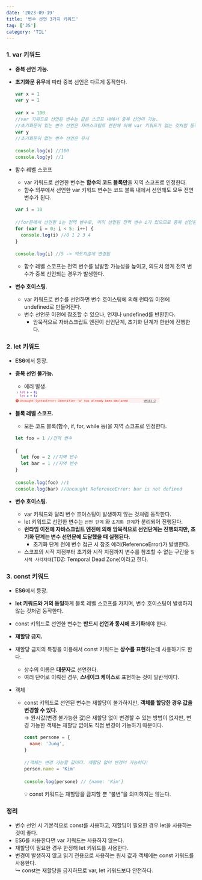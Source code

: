 ```yaml
---
date: '2023-09-19'
title: '변수 선언 3가지 키워드'
tag: ['JS']
category: 'TIL'
---
```


### 1. var 키워드

- <span class='highlight'>**중복 선언 가능.**</span>
- **초기화문 유무**에 따라 중복 선언은 다르게 동작한다.

  ```javaScript
  var x = 1
  var y = 1

  var x = 100
  //var 키워드로 선언된 변수는 같은 스코프 내에서 중복 선언이 가능.
  //초기화문이 있는 변수 선언은 자바스크립트 엔진에 의해 var 키워드가 없는 것처럼 동작!
  var y
  //초기화문이 없는 변수 선언은 무시

  console.log(x) //100
  console.log(y) //1
  ```

- 함수 레벨 스코프

  - var 키워드로 선언한 변수는 <span class='highlight'>**함수의 코드 블록만**을 지역 스코프로 인정한다.</span>
  - 함수 외부에서 선언한 var 키워드 변수는 코드 블록 내에서 선언해도 모두 전연 변수가 된다.

  ```javaScript
  var i = 10

  //for문에서 선언한 i는 전역 변수로, 이미 선언된 전역 변수 i가 있으므로 중복 선언된다.
  for (var i = 0; i < 5; i++) {
    console.log(i) //0 1 2 3 4
  }

  console.log(i) //5 -> 의도치않게 변경됨
  ```

  - 함수 레벨 스코프는 전역 변수를 남발할 가능성을 높이고, 의도치 않게 전역 변수가 중복 선언되는 경우가 발생한다.

- **변수 호이스팅.**
  - var 키워드로 변수를 선언하면 변수 호이스팅에 의해 런타임 이전에 undefined로 만들어진다.
  - 변수 선언문 이전에 참조할 수 있으나, 언제나 undefined를 반환한다.
    - <span class='highlight'>암묵적으로 자바스크립트 엔진이 선언단계, 초기화 단계가 한번에 진행한다.</span>

### 2. let 키워드

- **ES6**에서 등장.
- **중복 선언 불가능.**
  - 에러 발생.
  <div style="width: 80%;"><img src="./Images/SyntaxErrorLet.png"/></div>
- **블록 레벨 스코프.**

  - <span class='highlight'>모든 코드 블록(함수, if, for, while 등)을 지역 스코프로 인정한다.</span>

  ```javaScript
  let foo = 1 //전역 변수

  {
    let foo = 2 //지역 변수
    let bar = 1 //지역 변수
  }

  console.log(foo) //1
  console.log(bar) //Uncaught ReferenceError: bar is not defined
  ```

- **변수 호이스팅.**
  - var 키워드와 달리 변수 호이스팅이 발생하지 않는 것처럼 동작한다.
  - let 키워드로 선언한 변수는 `선언 단계` 와 `초기화 단계`가 분리되어 진행된다.
  - <span class='highlight' style='font-weight: 700'>런타임 이전에 자바스크립트 엔진에 의해 암묵적으로 선언단계는 진행되지만, 초기화 단계는 변수 선언문에 도달했을 때 실행된다.</span>
    - 초기화 단계 전에 변수 접근 시 참조 에러(ReferenceError)가 발생한다.
  - 스코프의 시작 지점부터 초기화 시작 지점까지 변수를 참조할 수 없는 구간을 `일시적 사각지대`(TDZ: Temporal Dead Zone)이라고 한다.

### 3. const 키워드

- **ES6**에서 등장.
- **let 키워드와 거의 동일**하게 블록 레벨 스코프를 가지며, 변수 호이스팅이 발생하지 않는 것처럼 동작한다.
- const 키워드로 선언한 변수는 <span class='highlight'>**반드시 선언과 동시에 초기화**</span>해야 한다.
- **재할당 금지.**
- 재할당 금지의 특징을 이용해서 const 키워드는 **상수를 표현**하는데 사용하기도 한다.
  - 상수의 이름은 **대문자**로 선언한다.
  - 여러 단어로 이뤄진 경우, **스네이크 케이스**로 표현하는 것이 일반적이다.
- 객체

  - const 키워드로 선언된 변수는 재할당이 불가하지만,<span class='highlight'> **객체를 할당한 경우 값을 변경할 수 있다.** </span> <br/> &rarr; 원시값(변경 불가능한 값)은 재할당 없이 변경할 수 있는 방법이 없지만, 변경 가능한 객체는 재할당 없이도 직접 변경이 가능하기 때문이다.

    ```javaScript
    const persone = {
      name: 'Jung',
    }

    //객체는 변경 가능할 값이다. 재할당 없이 변경이 가능하다!
    person.name = 'Kim'

    console.log(persone) // {name: 'Kim'}
    ```

      <aside>
      💡 const 키워드는 재할당을 금지할 뿐 “불변”을 의미하지는 않는다.
      </aside>

### 정리

- 변수 선언 시 기본적으로 const를 사용하고, 재할딩이 필요한 경우 let을 사용하는 것이 좋다.
- ES6를 사용한다면 var 키워드는 사용하지 않는다.
- 재할당이 필요한 경우 한정해 let 키워드를 사용한다.
- 변경이 발생하지 않고 읽기 전용으로 사용하는 원시 값과 객체에는 const 키워드를사용한다. <br/> ↳ const는 재할당을 금지하므로 var, let 키워드보다 안전하다.

<br/>

